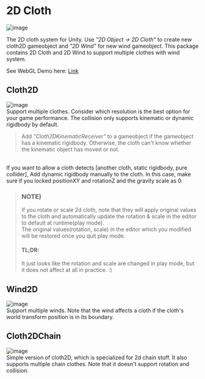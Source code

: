 # 2D Cloth
![image](https://user-images.githubusercontent.com/12474900/120170605-191ba300-c23c-11eb-8993-33a640d6bdb1.png)

The 2D cloth system for Unity. Use _"2D Object -> 2D Cloth"_ to create new cloth2D gameobject and _"2D Wind"_ for new wind gameobject.
This package contains 2D Cloth and 2D Wind to support multiple clothes with wind system.

See WebGL Demo here: [Link](http://13.124.212.66/game "Demo link")

## Cloth2D
![image](https://user-images.githubusercontent.com/12474900/118684370-1e8cec80-b83d-11eb-8826-75f085867fde.png)
<br>
Support multiple clothes. Consider which resolution is the best option for your game performance.
The collision only supports kinematic or dynamic rigidbody by default.

> Add _"Cloth2DKinematicReceiver"_ to a gameobject if the gameobject has a kinematic rigidbody.
> Otherwise, the cloth can't know whether the kinematic object has moved or not.

<br>
If you want to allow a cloth detects [another cloth, static rigidbody, pure collider], Add dynamic rigidbody manually to the cloth.
In this case, make sure if you locked positionXY and rotationZ and the gravity scale as 0.
<br>

> ### NOTE)
> If you rotate or scale 2d cloth, note that they will apply original values to the cloth and automatically update the rotation & scale in the editor to default at runtime(play mode).
> <br>
> The original values(rotation, scale) in the editor which you modified will be restored once you quit play mode.
> #### TL;DR:
> It just looks like the rotation and scale are changed in play mode, but it does not affect at all in practice. :)


## Wind2D
![image](https://user-images.githubusercontent.com/12474900/115981638-2061e800-a5d0-11eb-9c69-5a6bcf7d6ad5.png)
<br>
Support multiple winds.
Note that the wind affects a cloth if the cloth's world transform position is in its boundary.


## Cloth2DChain
![image](https://user-images.githubusercontent.com/12474900/120292669-77f62080-c2ff-11eb-9678-9cbe3c273995.png)
<br>
Simple version of cloth2D, which is specialized for 2d chain stuff. It also supports multiple chain clothes.
Note that it doesn't support rotation and collision.
